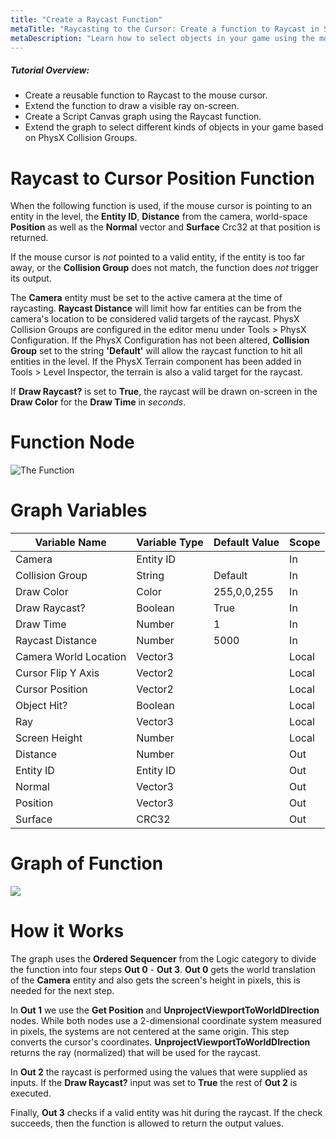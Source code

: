 ```yaml
---
title: "Create a Raycast Function"
metaTitle: "Raycasting to the Cursor: Create a function to Raycast in Script Canvas"
metaDescription: "Learn how to select objects in your game using the mouse cursor.  Filter the objects with Collision Groups"
---
```


##### Tutorial Overview:
-  Create a reusable function to Raycast to the mouse cursor.
-  Extend the function to draw a visible ray on-screen.
-  Create a Script Canvas graph using the Raycast function.
-  Extend the graph to select different kinds of objects in your game based on PhysX Collision Groups.

# Raycast to Cursor Position Function

When the following function is used, if the mouse cursor is pointing to an entity in the level, the **Entity ID**, **Distance** from the camera, world-space **Position** as well as the **Normal** vector and **Surface** Crc32 at that position is returned.

If the mouse cursor is *not* pointed to a valid entity, if the entity is too far away, or the **Collision Group** does not match, the function does *not* trigger its output.

The **Camera** entity must be set to the active camera at the time of raycasting.  **Raycast Distance** will limit how far entities can be from the camera's location to be considered valid targets of the raycast.  PhysX Collision Groups are configured in the editor menu under Tools > PhysX Configuration.  If the PhysX Configuration has not been altered, **Collision Group** set to the string **'Default'** will allow the raycast function to hit all entities in the level. If the PhysX Terrain component has been added in Tools > Level Inspector, the terrain is also a valid target for the raycast.

If **Draw Raycast?** is set to **True**, the raycast will be drawn on-screen in the **Draw Color** for the **Draw Time** in *seconds*.

# Function Node

![The Function](../images/02/rc-04.png "The Function")

# Graph Variables

|Variable Name|Variable Type|Default Value|Scope|
|-------------|-------------|-------------|-----|
|Camera|Entity ID||In|
|Collision Group|String|Default|In|
|Draw Color|Color|255,0,0,255|In|
|Draw Raycast?|Boolean|True|In|
|Draw Time|Number|1|In|
|Raycast Distance|Number|5000|In|
|Camera World Location|Vector3||Local|
|Cursor Flip Y Axis|Vector2||Local|
|Cursor Position|Vector2||Local|
|Object Hit?|Boolean||Local|
|Ray|Vector3||Local|
|Screen Height|Number||Local|
|Distance|Number||Out|
|Entity ID|Entity ID||Out|
|Normal|Vector3||Out|
|Position|Vector3||Out|
|Surface|CRC32||Out|

# Graph of Function

<a href="../images/02/rc-02.png" target="_blank">
  <img align="center" src="../images/02/rc-02.png"/>
</a>

# How it Works

The graph uses the **Ordered Sequencer** from the Logic category to divide the function into four steps **Out 0** - **Out 3**.  **Out 0** gets the world translation of the **Camera** entity and also gets the screen's height in pixels, this is needed for the next step.

In **Out 1** we use the **Get Position** and **UnprojectViewportToWorldDIrection** nodes.  While both nodes use a 2-dimensional coordinate system measured in pixels, the systems are not centered at the same origin.  This step converts the cursor's coordinates.  **UnprojectViewportToWorldDIrection** returns the ray (normalized) that will be used for the raycast.

In **Out 2** the raycast is performed using the values that were supplied as inputs.  If the **Draw Raycast?** input was set to **True** the rest of **Out 2** is executed.

Finally, **Out 3** checks if a valid entity was hit during the raycast.  If the check succeeds, then the function is allowed to return the output values.
